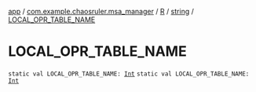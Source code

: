 [app](../../../index.md) / [com.example.chaosruler.msa_manager](../../index.md) / [R](../index.md) / [string](index.md) / [LOCAL_OPR_TABLE_NAME](.)

# LOCAL_OPR_TABLE_NAME

`static val LOCAL_OPR_TABLE_NAME: `[`Int`](https://kotlinlang.org/api/latest/jvm/stdlib/kotlin/-int/index.html)
`static val LOCAL_OPR_TABLE_NAME: `[`Int`](https://kotlinlang.org/api/latest/jvm/stdlib/kotlin/-int/index.html)
